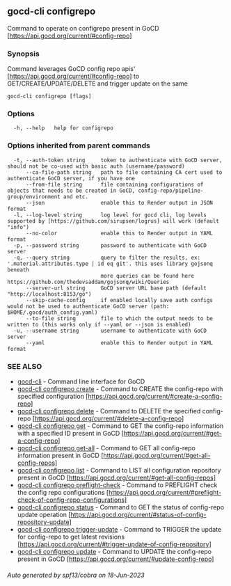 ## gocd-cli configrepo

Command to operate on configrepo present in GoCD [https://api.gocd.org/current/#config-repo]

### Synopsis

Command leverages GoCD config repo apis' [https://api.gocd.org/current/#config-repo] to 
GET/CREATE/UPDATE/DELETE and trigger update on the same

```
gocd-cli configrepo [flags]
```

### Options

```
  -h, --help   help for configrepo
```

### Options inherited from parent commands

```
  -t, --auth-token string     token to authenticate with GoCD server, should not be co-used with basic auth (username/password)
      --ca-file-path string   path to file containing CA cert used to authenticate GoCD server, if you have one
      --from-file string      file containing configurations of objects that needs to be created in GoCD, config-repo/pipeline-group/environment and etc.
      --json                  enable this to Render output in JSON format
  -l, --log-level string      log level for gocd cli, log levels supported by [https://github.com/sirupsen/logrus] will work (default "info")
      --no-color              enable this to Render output in YAML format
  -p, --password string       password to authenticate with GoCD server
  -q, --query string          query to filter the results, ex: '.material.attributes.type | id eq git'. this uses library gojsonq beneath
                              more queries can be found here https://github.com/thedevsaddam/gojsonq/wiki/Queries
      --server-url string     GoCD server URL base path (default "http://localhost:8153/go")
      --skip-cache-config     if enabled locally save auth configs would not be used to authenticate GoCD server (path: $HOME/.gocd/auth_config.yaml)
      --to-file string        file to which the output needs to be written to (this works only if --yaml or --json is enabled)
  -u, --username string       username to authenticate with GoCD server
      --yaml                  enable this to Render output in YAML format
```

### SEE ALSO

* [gocd-cli](gocd-cli.md)	 - Command line interface for GoCD
* [gocd-cli configrepo create](gocd-cli_configrepo_create.md)	 - Command to CREATE the config-repo with specified configuration [https://api.gocd.org/current/#create-a-config-repo]
* [gocd-cli configrepo delete](gocd-cli_configrepo_delete.md)	 - Command to DELETE the specified config-repo [https://api.gocd.org/current/#delete-a-config-repo]
* [gocd-cli configrepo get](gocd-cli_configrepo_get.md)	 - Command to GET the config-repo information with a specified ID present in GoCD [https://api.gocd.org/current/#get-a-config-repo]
* [gocd-cli configrepo get-all](gocd-cli_configrepo_get-all.md)	 - Command to GET all config-repo information present in GoCD [https://api.gocd.org/current/#get-all-config-repos]
* [gocd-cli configrepo list](gocd-cli_configrepo_list.md)	 - Command to LIST all configuration repository present in GoCD [https://api.gocd.org/current/#get-all-config-repos]
* [gocd-cli configrepo preflight-check](gocd-cli_configrepo_preflight-check.md)	 - Command to PREFLIGHT check the config repo configurations [https://api.gocd.org/current/#preflight-check-of-config-repo-configurations]
* [gocd-cli configrepo status](gocd-cli_configrepo_status.md)	 - Command to GET the status of config-repo update operation [https://api.gocd.org/current/#status-of-config-repository-update]
* [gocd-cli configrepo trigger-update](gocd-cli_configrepo_trigger-update.md)	 - Command to TRIGGER the update for config-repo to get latest revisions [https://api.gocd.org/current/#trigger-update-of-config-repository]
* [gocd-cli configrepo update](gocd-cli_configrepo_update.md)	 - Command to UPDATE the config-repo present in GoCD [https://api.gocd.org/current/#update-config-repo]

###### Auto generated by spf13/cobra on 18-Jun-2023
